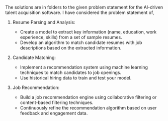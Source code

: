 The solutions are in folders to the given problem statement for the AI-driven talent acquisition software.
I have considered the problem statement of,

1. Resume Parsing and Analysis:
   - Create a model to extract key information (name, education, work experience, skills) from a set of sample resumes.
   - Develop an algorithm to match candidate resumes with job descriptions based on the extracted information.

2. Candidate Matching:
   - Implement a recommendation system using machine learning techniques to match candidates to job openings.
   - Use historical hiring data to train and test your model.

 3. Job Recommendation:
    - Build a job recommendation engine using collaborative filtering or content-based filtering techniques.
    - Continuously refine the recommendation algorithm based on user feedback and engagement data.
